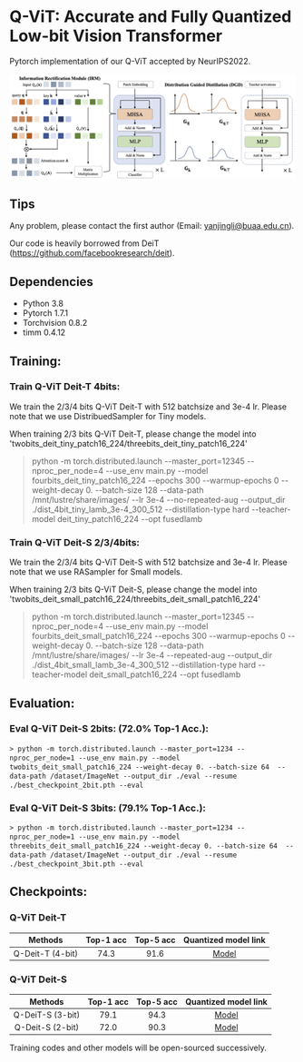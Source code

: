 # Q-ViT: Accurate and Fully Quantized Low-bit Vision Transformer

Pytorch implementation of our Q-ViT accepted by NeurIPS2022.


<div align="center">
  <img src="pic.png" width="800"/>
</div>

## Tips

Any problem, please contact the first author (Email: yanjingli@buaa.edu.cn). 

Our code is heavily borrowed from DeiT (https://github.com/facebookresearch/deit).
## Dependencies
* Python 3.8
* Pytorch 1.7.1
* Torchvision 0.8.2
* timm 0.4.12

## Training:

### Train Q-ViT Deit-T 4bits:

We train the 2/3/4 bits Q-ViT Deit-T with 512 batchsize and 3e-4 lr. Please note that we use DistribuedSampler for Tiny models. 

When training 2/3 bits Q-ViT Deit-T, please change the model into 'twobits_deit_tiny_patch16_224/threebits_deit_tiny_patch16_224'

  > python -m torch.distributed.launch --master_port=12345 --nproc_per_node=4 --use_env main.py --model fourbits_deit_tiny_patch16_224 --epochs 300 --warmup-epochs 0 --weight-decay 0. --batch-size 128  --data-path /mnt/lustre/share/images/ --lr 3e-4 --no-repeated-aug --output_dir ./dist_4bit_tiny_lamb_3e-4_300_512 --distillation-type hard --teacher-model deit_tiny_patch16_224 --opt fusedlamb 

### Train Q-ViT Deit-S 2/3/4bits:

We train the 2/3/4 bits Q-ViT Deit-S with 512 batchsize and 3e-4 lr. Please note that we use RASampler for Small models. 

When training 2/3 bits Q-ViT Deit-S, please change the model into 'twobits_deit_small_patch16_224/threebits_deit_small_patch16_224'

  > python -m torch.distributed.launch --master_port=12345 --nproc_per_node=4 --use_env main.py --model fourbits_deit_small_patch16_224 --epochs 300 --warmup-epochs 0 --weight-decay 0. --batch-size 128  --data-path /mnt/lustre/share/images/ --lr 3e-4 --repeated-aug --output_dir ./dist_4bit_small_lamb_3e-4_300_512 --distillation-type hard --teacher-model deit_small_patch16_224 --opt fusedlamb 


## Evaluation: 

  ### Eval Q-ViT Deit-S 2bits: (72.0% Top-1 Acc.):
    
    > python -m torch.distributed.launch --master_port=1234 --nproc_per_node=1 --use_env main.py --model twobits_deit_small_patch16_224 --weight-decay 0. --batch-size 64  --data-path /dataset/ImageNet --output_dir ./eval --resume ./best_checkpoint_2bit.pth --eval

  ### Eval Q-ViT Deit-S 3bits: (79.1% Top-1 Acc.):
    
    > python -m torch.distributed.launch --master_port=1234 --nproc_per_node=1 --use_env main.py --model threebits_deit_small_patch16_224 --weight-decay 0. --batch-size 64  --data-path /dataset/ImageNet --output_dir ./eval --resume ./best_checkpoint_3bit.pth --eval
    
## Checkpoints: 

  ### Q-ViT Deit-T

| Methods | Top-1 acc | Top-5 acc | Quantized model link |
|:-------:|:---------:|:---------:|:--------------------:|
| Q-Deit-T (4-bit)  |  74.3     |  91.6     | [Model](https://drive.google.com/file/d/1kRtJ0YkA5DiRYixZznV-93SMVqX4MVFQ/view?usp=share_link)  |

  ### Q-ViT Deit-S

| Methods | Top-1 acc | Top-5 acc | Quantized model link |
|:-------:|:---------:|:---------:|:--------------------:|
| Q-DeiT-S (3-bit)  |  79.1     |  94.3     | [Model](https://drive.google.com/file/d/1UbyrKB4h3fx8fsTQboz6IOZBy-utBlq3/view?usp=sharing)  |
| Q-Deit-S (2-bit)  |  72.0     |  90.3     | [Model](https://drive.google.com/file/d/1bcNpJ0Sqt19aJcyCrdmTgqOYCr79HL5f/view?usp=sharing)  |


Training codes and other models will be open-sourced successively.

